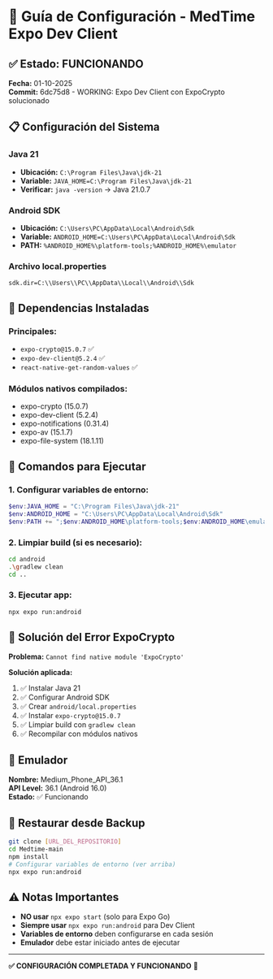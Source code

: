 # 🚀 Guía de Configuración - MedTime Expo Dev Client

## ✅ Estado: FUNCIONANDO
**Fecha:** 01-10-2025  
**Commit:** 6dc75d8 - WORKING: Expo Dev Client con ExpoCrypto solucionado

## 📋 Configuración del Sistema

### **Java 21**
- **Ubicación:** `C:\Program Files\Java\jdk-21`
- **Variable:** `JAVA_HOME=C:\Program Files\Java\jdk-21`
- **Verificar:** `java -version` → Java 21.0.7

### **Android SDK**
- **Ubicación:** `C:\Users\PC\AppData\Local\Android\Sdk`
- **Variable:** `ANDROID_HOME=C:\Users\PC\AppData\Local\Android\Sdk`
- **PATH:** `%ANDROID_HOME%\platform-tools;%ANDROID_HOME%\emulator`

### **Archivo local.properties**
```
sdk.dir=C:\\Users\\PC\\AppData\\Local\\Android\\Sdk
```

## 🔧 Dependencias Instaladas

### **Principales:**
- `expo-crypto@15.0.7` ✅
- `expo-dev-client@5.2.4` ✅
- `react-native-get-random-values` ✅

### **Módulos nativos compilados:**
- expo-crypto (15.0.7)
- expo-dev-client (5.2.4)
- expo-notifications (0.31.4)
- expo-av (15.1.7)
- expo-file-system (18.1.11)

## 🚀 Comandos para Ejecutar

### **1. Configurar variables de entorno:**
```powershell
$env:JAVA_HOME = "C:\Program Files\Java\jdk-21"
$env:ANDROID_HOME = "C:\Users\PC\AppData\Local\Android\Sdk"
$env:PATH += ";$env:ANDROID_HOME\platform-tools;$env:ANDROID_HOME\emulator"
```

### **2. Limpiar build (si es necesario):**
```bash
cd android
.\gradlew clean
cd ..
```

### **3. Ejecutar app:**
```bash
npx expo run:android
```

## 🎯 Solución del Error ExpoCrypto

**Problema:** `Cannot find native module 'ExpoCrypto'`

**Solución aplicada:**
1. ✅ Instalar Java 21
2. ✅ Configurar Android SDK
3. ✅ Crear `android/local.properties`
4. ✅ Instalar `expo-crypto@15.0.7`
5. ✅ Limpiar build con `gradlew clean`
6. ✅ Recompilar con módulos nativos

## 📱 Emulador

**Nombre:** Medium_Phone_API_36.1  
**API Level:** 36.1 (Android 16.0)  
**Estado:** ✅ Funcionando

## 🔄 Restaurar desde Backup

```bash
git clone [URL_DEL_REPOSITORIO]
cd Medtime-main
npm install
# Configurar variables de entorno (ver arriba)
npx expo run:android
```

## ⚠️ Notas Importantes

- **NO usar** `npx expo start` (solo para Expo Go)
- **Siempre usar** `npx expo run:android` para Dev Client
- **Variables de entorno** deben configurarse en cada sesión
- **Emulador** debe estar iniciado antes de ejecutar

---
**✅ CONFIGURACIÓN COMPLETADA Y FUNCIONANDO** 🎉




